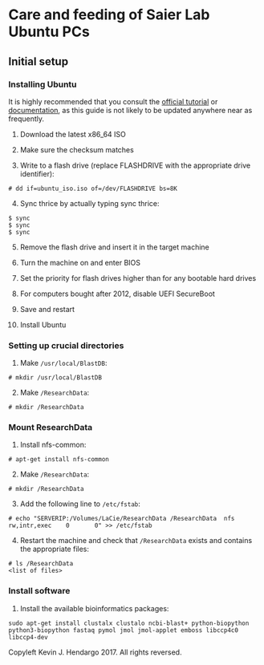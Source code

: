 Care and feeding of Saier Lab Ubuntu PCs
========================================

Initial setup
-------------

### Installing Ubuntu

It is highly recommended that you consult the [official tutorial](https://tutorials.ubuntu.com/tutorial/tutorial-install-ubuntu-desktop) or [documentation](https://help.ubuntu.com/community/Installation), as this guide is not likely to be updated anywhere near as frequently.

1. Download the latest x86\_64 ISO

2. Make sure the checksum matches

3. Write to a flash drive (replace FLASHDRIVE with the appropriate drive identifier):
```
# dd if=ubuntu_iso.iso of=/dev/FLASHDRIVE bs=8K
```

4. Sync thrice by actually typing sync thrice:
```
$ sync
$ sync
$ sync
```

5. Remove the flash drive and insert it in the target machine

6. Turn the machine on and enter BIOS

7. Set the priority for flash drives higher than for any bootable hard drives

8. For computers bought after 2012, disable UEFI SecureBoot

9. Save and restart

10. Install Ubuntu


### Setting up crucial directories

1. Make `/usr/local/BlastDB`:
```
# mkdir /usr/local/BlastDB
```

2. Make `/ResearchData`:
```
# mkdir /ResearchData
```

### Mount ResearchData

1. Install nfs-common: 
```
# apt-get install nfs-common
```

2. Make `/ResearchData`:
```
# mkdir /ResearchData
```

3. Add the following line to `/etc/fstab`:
```
# echo "SERVERIP:/Volumes/LaCie/ResearchData /ResearchData  nfs     rw,intr,exec    0       0" >> /etc/fstab
```

4. Restart the machine and check that `/ResearchData` exists and contains the appropriate files:
```
# ls /ResearchData
<list of files>
```

### Install software

1. Install the available bioinformatics packages:
```
sudo apt-get install clustalx clustalo ncbi-blast+ python-biopython python3-biopython fastaq pymol jmol jmol-applet emboss libccp4c0 libccp4-dev
```

Copyleft Kevin J. Hendargo 2017. All rights reversed.
